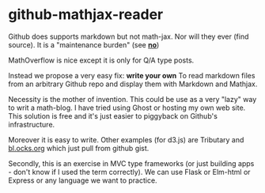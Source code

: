 # github-mathjax-reader

Github does supports markdown but not math-jax.  Nor will they ever (find source).  It is a "maintenance burden" (see [**no**](https://github.com/github/markup/issues/274))

MathOverflow is nice except it is only for Q/A type posts.  

Instead we propose a very easy fix:  **write your own** To read markdown files from an arbitrary Github repo and display them with Markdown and Mathjax.

Necessity is the mother of invention.  This could be use as a very "lazy" way to writ a math-blog.  I have tried using Ghost or hosting my own web site.  This solution is free and it's just easier to piggyback on Github's infrastructure.

Moreover it is easy to write.  Other examples (for d3.js) are Tributary and [bl.ocks.org](http://bl.ocks.org/) which just pull from github gist.

Secondly, this is an exercise in MVC type frameworks (or just building apps - don't know if I used the term correctly).  We can use Flask or Elm-html or Express or any language we want to practice.
